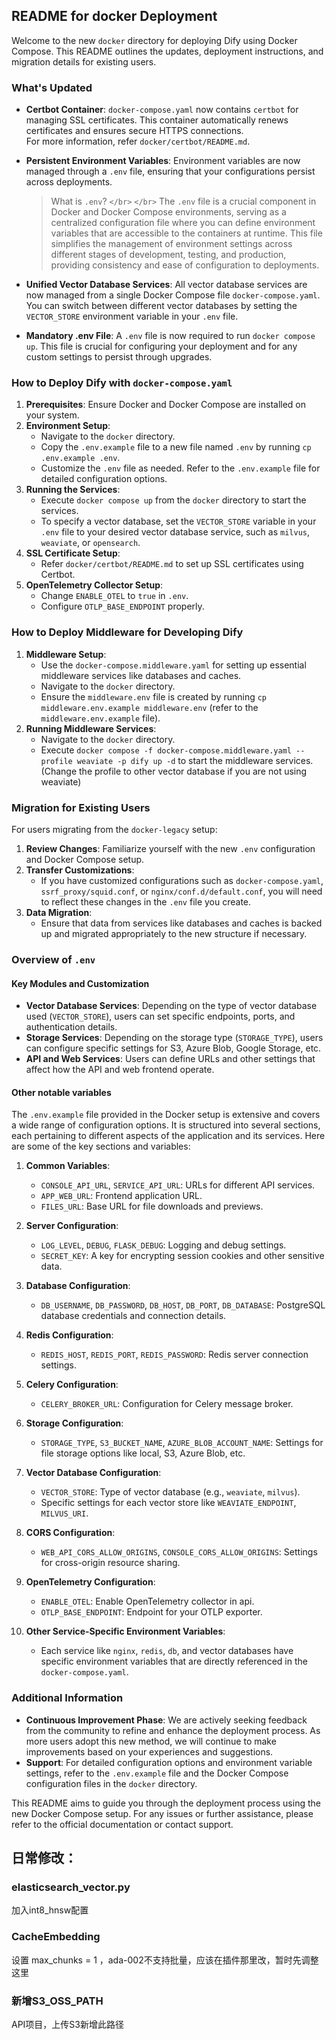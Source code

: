 ## README for docker Deployment

Welcome to the new `docker` directory for deploying Dify using Docker Compose. This README outlines the updates, deployment instructions, and migration details for existing users.

### What's Updated

- **Certbot Container**: `docker-compose.yaml` now contains `certbot` for managing SSL certificates. This container automatically renews certificates and ensures secure HTTPS connections.\
  For more information, refer `docker/certbot/README.md`.

- **Persistent Environment Variables**: Environment variables are now managed through a `.env` file, ensuring that your configurations persist across deployments.

  > What is `.env`? `</br>` `</br>`
  > The `.env` file is a crucial component in Docker and Docker Compose environments, serving as a centralized configuration file where you can define environment variables that are accessible to the containers at runtime. This file simplifies the management of environment settings across different stages of development, testing, and production, providing consistency and ease of configuration to deployments.
  >
- **Unified Vector Database Services**: All vector database services are now managed from a single Docker Compose file `docker-compose.yaml`. You can switch between different vector databases by setting the `VECTOR_STORE` environment variable in your `.env` file.

- **Mandatory .env File**: A `.env` file is now required to run `docker compose up`. This file is crucial for configuring your deployment and for any custom settings to persist through upgrades.

### How to Deploy Dify with `docker-compose.yaml`

1. **Prerequisites**: Ensure Docker and Docker Compose are installed on your system.
1. **Environment Setup**:
   - Navigate to the `docker` directory.
   - Copy the `.env.example` file to a new file named `.env` by running `cp .env.example .env`.
   - Customize the `.env` file as needed. Refer to the `.env.example` file for detailed configuration options.
1. **Running the Services**:
   - Execute `docker compose up` from the `docker` directory to start the services.
   - To specify a vector database, set the `VECTOR_STORE` variable in your `.env` file to your desired vector database service, such as `milvus`, `weaviate`, or `opensearch`.
1. **SSL Certificate Setup**:
   - Refer `docker/certbot/README.md` to set up SSL certificates using Certbot.
1. **OpenTelemetry Collector Setup**:
   - Change `ENABLE_OTEL` to `true` in `.env`.
   - Configure `OTLP_BASE_ENDPOINT` properly.

### How to Deploy Middleware for Developing Dify

1. **Middleware Setup**:
   - Use the `docker-compose.middleware.yaml` for setting up essential middleware services like databases and caches.
   - Navigate to the `docker` directory.
   - Ensure the `middleware.env` file is created by running `cp middleware.env.example middleware.env` (refer to the `middleware.env.example` file).
1. **Running Middleware Services**:
   - Navigate to the `docker` directory.
   - Execute `docker compose -f docker-compose.middleware.yaml --profile weaviate -p dify up -d` to start the middleware services. (Change the profile to other vector database if you are not using weaviate)

### Migration for Existing Users

For users migrating from the `docker-legacy` setup:

1. **Review Changes**: Familiarize yourself with the new `.env` configuration and Docker Compose setup.
1. **Transfer Customizations**:
   - If you have customized configurations such as `docker-compose.yaml`, `ssrf_proxy/squid.conf`, or `nginx/conf.d/default.conf`, you will need to reflect these changes in the `.env` file you create.
1. **Data Migration**:
   - Ensure that data from services like databases and caches is backed up and migrated appropriately to the new structure if necessary.

### Overview of `.env`

#### Key Modules and Customization

- **Vector Database Services**: Depending on the type of vector database used (`VECTOR_STORE`), users can set specific endpoints, ports, and authentication details.
- **Storage Services**: Depending on the storage type (`STORAGE_TYPE`), users can configure specific settings for S3, Azure Blob, Google Storage, etc.
- **API and Web Services**: Users can define URLs and other settings that affect how the API and web frontend operate.

#### Other notable variables

The `.env.example` file provided in the Docker setup is extensive and covers a wide range of configuration options. It is structured into several sections, each pertaining to different aspects of the application and its services. Here are some of the key sections and variables:

1. **Common Variables**:

   - `CONSOLE_API_URL`, `SERVICE_API_URL`: URLs for different API services.
   - `APP_WEB_URL`: Frontend application URL.
   - `FILES_URL`: Base URL for file downloads and previews.

1. **Server Configuration**:

   - `LOG_LEVEL`, `DEBUG`, `FLASK_DEBUG`: Logging and debug settings.
   - `SECRET_KEY`: A key for encrypting session cookies and other sensitive data.

1. **Database Configuration**:

   - `DB_USERNAME`, `DB_PASSWORD`, `DB_HOST`, `DB_PORT`, `DB_DATABASE`: PostgreSQL database credentials and connection details.

1. **Redis Configuration**:

   - `REDIS_HOST`, `REDIS_PORT`, `REDIS_PASSWORD`: Redis server connection settings.

1. **Celery Configuration**:

   - `CELERY_BROKER_URL`: Configuration for Celery message broker.

1. **Storage Configuration**:

   - `STORAGE_TYPE`, `S3_BUCKET_NAME`, `AZURE_BLOB_ACCOUNT_NAME`: Settings for file storage options like local, S3, Azure Blob, etc.

1. **Vector Database Configuration**:

   - `VECTOR_STORE`: Type of vector database (e.g., `weaviate`, `milvus`).
   - Specific settings for each vector store like `WEAVIATE_ENDPOINT`, `MILVUS_URI`.

1. **CORS Configuration**:

   - `WEB_API_CORS_ALLOW_ORIGINS`, `CONSOLE_CORS_ALLOW_ORIGINS`: Settings for cross-origin resource sharing.

1. **OpenTelemetry Configuration**:

   - `ENABLE_OTEL`: Enable OpenTelemetry collector in api.
   - `OTLP_BASE_ENDPOINT`: Endpoint for your OTLP exporter.

1. **Other Service-Specific Environment Variables**:

   - Each service like `nginx`, `redis`, `db`, and vector databases have specific environment variables that are directly referenced in the `docker-compose.yaml`.

### Additional Information

- **Continuous Improvement Phase**: We are actively seeking feedback from the community to refine and enhance the deployment process. As more users adopt this new method, we will continue to make improvements based on your experiences and suggestions.
- **Support**: For detailed configuration options and environment variable settings, refer to the `.env.example` file and the Docker Compose configuration files in the `docker` directory.

This README aims to guide you through the deployment process using the new Docker Compose setup. For any issues or further assistance, please refer to the official documentation or contact support.








## 日常修改：

### elasticsearch_vector.py

 加入int8_hnsw配置

### CacheEmbedding

 设置  max_chunks = 1 ，ada-002不支持批量，应该在插件那里改，暂时先调整这里

### 新增S3_OSS_PATH

API项目，上传S3新增此路径
